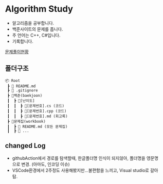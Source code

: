 # Algorithm Study
- 알고리즘을 공부합니다.
- 백준사이트의 문제를 풉니다.
- 주 언어는 C++, C#입니다.
- 기록합니다.

[문제풀이현황](./Workbook/README.md)

## 폴더구조
```
📦 Root
 ┣ 📜 README.md
 ┣ 📜 .gitignore
 ┣ 📂백준(baekjoon)
 ┃  ┣ 📂[난이도]
 ┃  ┃  ┣ 📜[문제번호].cs (코드)
 ┃  ┃  ┣ 📜[문제번호].cpp (코드)
 ┃  ┃  ┣ 📜[문제번호].md (회고록)
 ┣ 📂문제집(workbook)
 ┃  ┣ 📜 README.md (모든 문제집)
 ┃  ┣ 📜 ...
```

## changed Log
- githubAction에서 경로를 탐색할때, 한글폴더명 인식이 되지않아, 폴더명을 영문명으로 변경. (아마도, 인코딩 이슈)
- VSCode환경에서 2주정도 사용해봤지만...불편함을 느끼고, Visual studio로 갈아탐.


